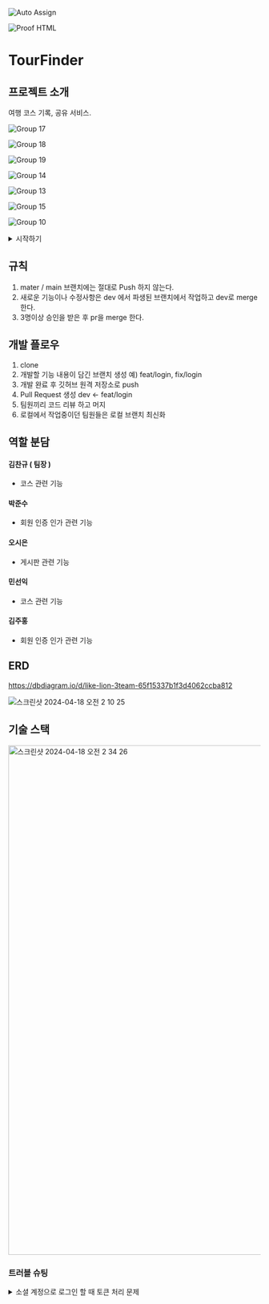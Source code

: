 ![Auto Assign](https://github.com/like-lion-3team/demo-repository/actions/workflows/auto-assign.yml/badge.svg)

![Proof HTML](https://github.com/like-lion-3team/demo-repository/actions/workflows/proof-html.yml/badge.svg)

# TourFinder

## 프로젝트 소개

여행 코스 기록, 공유 서비스.


![Group 17](https://github.com/PJScript/trip/assets/74460103/44f03209-2301-42d6-9835-f7715c6fb591)

![Group 18](https://github.com/PJScript/trip/assets/74460103/80e51141-5527-4413-a6f5-da28db5fd1bc)

![Group 19](https://github.com/PJScript/trip/assets/74460103/8b3513b0-566c-47e3-ba78-9c3365942413)

![Group 14](https://github.com/PJScript/trip/assets/74460103/dd981f99-db2e-4bc5-91d3-2ad46e23b82b)

![Group 13](https://github.com/PJScript/trip/assets/74460103/f8b769eb-b85c-4750-b2b3-43aa79f7f45b)

![Group 15](https://github.com/PJScript/trip/assets/74460103/5f4ceb38-99b2-4e51-88fe-97035ac3ad07)

![Group 10](https://github.com/PJScript/trip/assets/74460103/246f4973-cb20-4cfb-ae25-7efbefb73ee0)



<details>
  <summary> 시작하기</summary>
  프로젝트를 실행하기 위한 가이드 입니다.

### 프로젝트 다운로드 및 환경변수 설정

1. 소스 코드 복제:

   ````bash
   git clone https://github.com/like-lion-3team/trip.git
   ````

2. 환경변수 설정:


아래 환경 변수에  올바른 값을 추가 해주세요.
REDIRECT_URI 부분은 각 소셜 사업자 설정 화면에서 아래 주소와 똑같이 입력 해주세요.
````
DB_PASSWORD={데이터베이스 비밀번호};
DB_URL={데이터베이스 URL};
DB_USERNAME={데이터베이스 유저네임};
GOOGLE_CLIENT_ID={GCP 클라이언트 아이디};
GOOGLE_CLIENT_SECRET={GCP 시크릿키};
GOOGLE_REDIRECT_URI=http://localhost:8080/api/v1/oauth2/google/callback
JWT_SECRET={JWT 시크릿키로 사용하고 싶은 값 아무거나};
KAKAO_CLIENT_ID={카카오 로그인에 사용할 클라이언트 아이디};
KAKAO_CLIENT_SECRET={카카오 로그인에 사용할 시크릿키};
KAKAO_REDIRECT_URI=http://localhost:8080/api/v1/oauth2/kakao/callback;
KTO_SERVICE_KEY={한국 관광공사 서비스키};
NAVER_CLIENT_ID={네이버 로그인에 사용할 클라이언트 아이디};
NAVER_CLIENT_SECRET={네이버 로그인에 사용할 클라이언트 시크릿};
NAVER_REDIRECT_URI=http://localhost:8080/api/v1/oauth2/naver/callback;
NAVER_DEVELOPERS_CLIENT_ID={검색 api 사용을 위한 클라이언트 아이디};
NAVER_DEVELOPERS_CLIENT_SECRET={검색 api 사용을 위한 시크릿키};
NCP_CLIENT_ID={지도 활용을 위한 NCP 클라이언트 아이디};
NCP_SECRET={지도 활용을 위한 NCP 시크릿 키};
REDIS_HOST={레디스 호스트};
REDIS_PASSWORD={레디스 비밀번호};
REDIS_PORT={레디스 접속 포트};
REDIS_USERNAME={레디스 유저네임. 기본값이면 default 라고 써야함 };
SMTP_PASSWORD={구글 메일서버 비밀번호};
SMTP_USERNAME={구글 메일 보낼 때 발신자로 사용할 계정};
````

3. 실행

환경변수를 모두 입력 했으면 IDE에서 프로젝트를 시작 해주세요
- application.yaml 파일에 ${KEY} 형태로 환경변수를 참조하고 있습니다. 에러가 난다면 환경변수를 제대로 입력 했는지 확인 해주세요. <br />
- 프로젝트 실행 후 http://localhost:8080/swagger-ui/index.html 경로로 접속하면 API 문서를 볼 수 있습니다.
</details>









## 규칙
1. mater / main 브랜치에는 절대로 Push 하지 않는다.
2. 새로운 기능이나 수정사항은 dev 에서 파생된 브랜치에서 작업하고 dev로 merge 한다.
3. 3명이상 승인을 받은 후 pr을 merge 한다.

## 개발 플로우
1. clone
3. 개발할 기능 내용이 담긴 브랜치 생성 예) feat/login, fix/login
4. 개발 완료 후 깃허브 원격 저장소로 push
5. Pull Request 생성 dev <- feat/login
6. 팀원끼리 코드 리뷰 하고 머지
7. 로컬에서 작업중이던 팀원들은 로컬 브랜치 최신화

## 역할 분담
#### 김찬규 ( 팀장 )
- 코스 관련 기능
#### 박준수
- 회원 인증 인가 관련 기능 
#### 오시은
- 게시판 관련 기능
#### 민선익
- 코스 관련 기능
#### 김주홍
- 회원 인증 인가 관련 기능


## ERD
https://dbdiagram.io/d/like-lion-3team-65f15337b1f3d4062ccba812

![스크린샷 2024-04-18 오전 2 10 25](https://github.com/PJScript/trip/assets/74460103/4ca8af2a-a4c7-432d-a736-d24f11f0cc8c)






## 기술 스택

<img width="1016" alt="스크린샷 2024-04-18 오전 2 34 26" src="https://github.com/PJScript/trip/assets/74460103/9c1c60e3-ebd6-4a89-8391-fbd6f7f3a2de">



### 트러블 슈팅

  <details class="accordion">
    <summary class="accordionTitle">소셜 계정으로 로그인 할 때 토큰 처리 문제</summary>
    <div class="accordionInner">
       소셜 계정으로 로그인 할 때, redirect_uri로 이동하고 로그인이 완료되면 엑세스 토큰을 발급해주는데 이 토큰을 어떻게 처리할지 고민이였습니다.

사용자가 인증을 완료하고 redirect_uri로 이동하는데
Spring Boot 서버에서  @GetMapping("/google/callback") 형식으로 해당 redirect_uri를 처리하고 있습니다.

초기에는 해당 엔드포인트에서 로그인 처리후 엑세스 토큰을 바로 전달해주었는데
이렇게 되면 프론트 입장에서는 화면에 json 데이터만 뜨고 다른 제어가 불가능하다는 문제가 생김

해결
 @GetMapping("/google/callback") 엔드포인트에서 
소셜 사업자 정보와, 랜덤 UUID 정보를 포함하여 아래 프론트 엔드포인트로 리다이렉트 시키고
/oauth2/callback?socialProvider=GOOGLE&token=randomUUID

랜덤 UUID를 레디스 저장소에 저장하여 임시 사용자로 처리한 뒤 인증하는 형태로 처리했습니다.

이후 프론트에서는 위 엔드포인트에 해당하는 화면을 만들고 자바스크립트로 url에 있는 randomUUID를 추출하여 다시 서버로 로그인 허가 요청을 보냅니다.

GET  /{socialProviderName}/authorize?token={randomUUID} 이 형태로 로그인 허가 요청을 보내면

Spring Boot 서버에서는 레디스를 조회하고 해당 key가 있다면 value로 저장되어있는 엑세스 토큰을 전달 하고 프론트에서는 제어 가능한 페이지가 있으니 해당 페이지에서 토큰을 받아 처리하였습니다.

     </div>
  </details>
  


